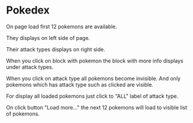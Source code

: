 # Pokedex


On page load first 12 pokemons are available.

They displays on left side of page.

Their attack types displays on right side.

When you click on block with pokemon the block with more info displays under attack types.

When you click on attack type all pokemons become invisible. And only pokemons which has attack type such as clicked are visible.

For display all loaded pokemons just click to "ALL" label of attack type.

On click button "Load more..." the next 12 pokemons will load to visible list of pokemons.
